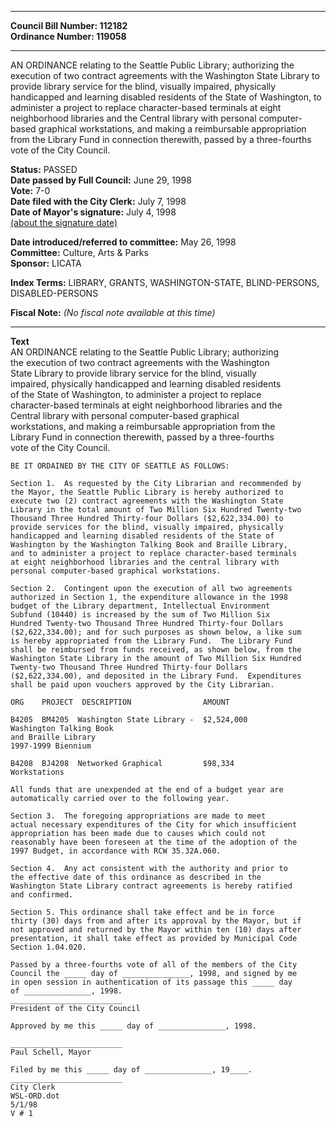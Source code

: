 * * * * *  
  
**Council Bill Number: [](#h0)[](#h2)112182**   
**Ordinance Number: 119058**  
  
* * * * *  
  
AN ORDINANCE relating to the Seattle Public Library; authorizing the execution of two contract agreements with the Washington State Library to provide library service for the blind, visually impaired, physically handicapped and learning disabled residents of the State of Washington, to administer a project to replace character-based terminals at eight neighborhood libraries and the Central library with personal computer-based graphical workstations, and making a reimbursable appropriation from the Library Fund in connection therewith, passed by a three-fourths vote of the City Council.  
  
**Status:** PASSED   
**Date passed by Full Council:** June 29, 1998   
**Vote:** 7-0   
**Date filed with the City Clerk:** July 7, 1998   
**Date of Mayor's signature:** July 4, 1998   
[(about the signature date)](/~public/approvaldate.htm)   
  
  
**Date introduced/referred to committee:** May 26, 1998   
**Committee:** Culture, Arts & Parks   
**Sponsor:** LICATA   
  
**Index Terms:** LIBRARY, GRANTS, WASHINGTON-STATE, BLIND-PERSONS, DISABLED-PERSONS  
  
**Fiscal Note:** *(No fiscal note available at this time)*  
  
* * * * *  
  
**Text**  
    AN ORDINANCE relating to the Seattle Public Library; authorizing  
    the execution of two contract agreements with the Washington  
    State Library to provide library service for the blind, visually  
    impaired, physically handicapped and learning disabled residents  
    of the State of Washington, to administer a project to replace  
    character-based terminals at eight neighborhood libraries and the  
    Central library with personal computer-based graphical  
    workstations, and making a reimbursable appropriation from the  
    Library Fund in connection therewith, passed by a three-fourths  
    vote of the City Council.  
  
    BE IT ORDAINED BY THE CITY OF SEATTLE AS FOLLOWS:  
  
    Section 1.  As requested by the City Librarian and recommended by  
    the Mayor, the Seattle Public Library is hereby authorized to  
    execute two (2) contract agreements with the Washington State  
    Library in the total amount of Two Million Six Hundred Twenty-two  
    Thousand Three Hundred Thirty-four Dollars ($2,622,334.00) to  
    provide services for the blind, visually impaired, physically  
    handicapped and learning disabled residents of the State of  
    Washington by the Washington Talking Book and Braille Library,  
    and to administer a project to replace character-based terminals  
    at eight neighborhood libraries and the central library with  
    personal computer-based graphical workstations.  
  
    Section 2.  Contingent upon the execution of all two agreements  
    authorized in Section 1, the expenditure allowance in the 1998  
    budget of the Library department, Intellectual Environment  
    Subfund (10440) is increased by the sum of Two Million Six  
    Hundred Twenty-two Thousand Three Hundred Thirty-four Dollars  
    ($2,622,334.00); and for such purposes as shown below, a like sum  
    is hereby appropriated from the Library Fund.  The Library Fund  
    shall be reimbursed from funds received, as shown below, from the  
    Washington State Library in the amount of Two Million Six Hundred  
    Twenty-two Thousand Three Hundred Thirty-four Dollars  
    ($2,622,334.00), and deposited in the Library Fund.  Expenditures  
    shall be paid upon vouchers approved by the City Librarian.  
  
    ORG    PROJECT  DESCRIPTION                AMOUNT  
  
    B4205  BM4205  Washington State Library -  $2,524,000  
    Washington Talking Book  
    and Braille Library  
    1997-1999 Biennium  
  
    B4208  BJ4208  Networked Graphical         $98,334  
    Workstations  
  
    All funds that are unexpended at the end of a budget year are  
    automatically carried over to the following year.  
  
    Section 3.  The foregoing appropriations are made to meet  
    actual necessary expenditures of the City for which insufficient  
    appropriation has been made due to causes which could not  
    reasonably have been foreseen at the time of the adoption of the  
    1997 Budget, in accordance with RCW 35.32A.060.  
  
    Section 4.  Any act consistent with the authority and prior to  
    the effective date of this ordinance as described in the  
    Washington State Library contract agreements is hereby ratified  
    and confirmed.  
  
    Section 5. This ordinance shall take effect and be in force  
    thirty (30) days from and after its approval by the Mayor, but if  
    not approved and returned by the Mayor within ten (10) days after  
    presentation, it shall take effect as provided by Municipal Code  
    Section 1.04.020.  
  
    Passed by a three-fourths vote of all of the members of the City  
    Council the _____ day of _______________, 1998, and signed by me  
    in open session in authentication of its passage this _____ day  
    of _______________, 1998.  
    _________________________  
    President of the City Council  
  
    Approved by me this _____ day of _______________, 1998.  
  
    _________________________  
    Paul Schell, Mayor  
  
    Filed by me this _____ day of _______________, 19____.  
    _________________________  
    City Clerk  
    WSL-ORD.dot  
    5/1/98  
    V # 1  

